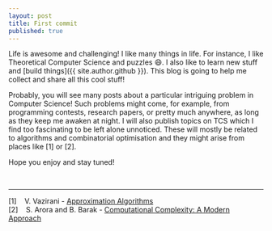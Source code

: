 ```yaml
---
layout: post
title: First commit
published: true 
---
```


Life is awesome and challenging! I like many things in life. For instance, I like Theoretical Computer Science and puzzles :smile:. I also like to learn new stuff and [build things]({{ site.author.github }}). This blog is going to help me collect and share all this cool stuff!

<!--more-->

Probably, you will see many posts about a particular intriguing problem in Computer Science! Such problems might come, for example, from programming contests, research papers, or pretty much anywhere, as long as they keep me awaken at night. I will also publish topics on TCS which I find too fascinating to be left alone unnoticed. These will mostly be related to algorithms and combinatorial optimisation and they might arise from places like [1] or [2].

Hope you enjoy and stay tuned!

<br>
<hr class="gradient small">  

[1] &nbsp;&nbsp; V. Vazirani - [Approximation Algorithms](http://www.cc.gatech.edu/fac/Vijay.Vazirani/book.pdf)  
[2] &nbsp;&nbsp; S. Arora and B. Barak - [Computational Complexity: A Modern Approach](http://theory.cs.princeton.edu/complexity/book.pdf)